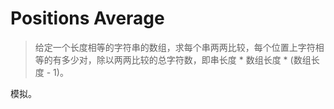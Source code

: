 # Positions Average

> 给定一个长度相等的字符串的数组，求每个串两两比较，每个位置上字符相等的有多少对，除以两两比较的总字符数，即串长度 * 数组长度 * (数组长度 - 1)。

模拟。
